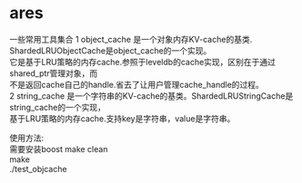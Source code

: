ares
====

一些常用工具集合
1 object_cache 是一个对象内存KV-cache的基类. ShardedLRUObjectCache是object_cache的一个实现。  
  它是基于LRU策略的内存cache.参照于leveldb的cache实现，区别在于通过shared_ptr管理对象，而  
  不是返回cache自己的handle.省去了让用户管理cache_handle的过程。  
2 string_cache 是一个字符串的KV-cache的基类。ShardedLRUStringCache是string_cache的一个实现，  
  基于LRU策略的内存cache.支持key是字符串，value是字符串。  


使用方法:  
需要安装boost
make clean  
make  
./test_objcache  


